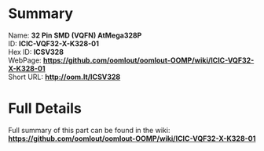 
Summary
=================
  
Name: __32 Pin SMD (VQFN) AtMega328P__    
ID: __ICIC-VQF32-X-K328-01__   
Hex ID: __ICSV328__   
WebPage: __https://github.com/oomlout/oomlout-OOMP/wiki/ICIC-VQF32-X-K328-01__   
Short URL: __http://oom.lt/ICSV328__   

Full Details
==========================
Full summary of this part can be found in the wiki:   
__https://github.com/oomlout/oomlout-OOMP/wiki/ICIC-VQF32-X-K328-01__    

